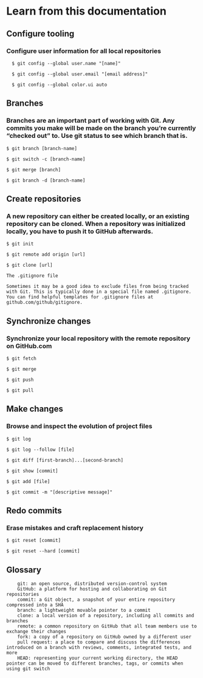 # Learn from this documentation

## Configure tooling

### Configure user information for all local repositories

      $ git config --global user.name "[name]"

      $ git config --global user.email "[email address]"

      $ git config --global color.ui auto

## Branches

### Branches are an important part of working with Git. Any commits you make will be made on the branch you’re currently “checked out” to. Use git status to see which branch that is.

    $ git branch [branch-name]

    $ git switch -c [branch-name]

    $ git merge [branch]

    $ git branch -d [branch-name]

## Create repositories

### A new repository can either be created locally, or an existing repository can be cloned. When a repository was initialized locally, you have to push it to GitHub afterwards.

    $ git init

    $ git remote add origin [url]

    $ git clone [url]

    The .gitignore file

    Sometimes it may be a good idea to exclude files from being tracked with Git. This is typically done in a special file named .gitignore. You can find helpful templates for .gitignore files at github.com/github/gitignore.

## Synchronize changes

### Synchronize your local repository with the remote repository on GitHub.com

    $ git fetch

    $ git merge

    $ git push

    $ git pull

## Make changes

### Browse and inspect the evolution of project files

    $ git log

    $ git log --follow [file]

    $ git diff [first-branch]...[second-branch]

    $ git show [commit]

    $ git add [file]

    $ git commit -m "[descriptive message]"

## Redo commits

### Erase mistakes and craft replacement history

    $ git reset [commit]

    $ git reset --hard [commit]

## Glossary

        git: an open source, distributed version-control system
        GitHub: a platform for hosting and collaborating on Git repositories
        commit: a Git object, a snapshot of your entire repository compressed into a SHA
        branch: a lightweight movable pointer to a commit
        clone: a local version of a repository, including all commits and branches
        remote: a common repository on GitHub that all team members use to exchange their changes
        fork: a copy of a repository on GitHub owned by a different user
        pull request: a place to compare and discuss the differences introduced on a branch with reviews, comments, integrated tests, and more
        HEAD: representing your current working directory, the HEAD pointer can be moved to different branches, tags, or commits when using git switch
